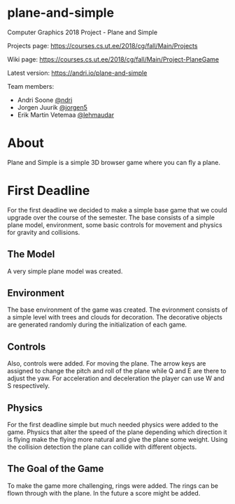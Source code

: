 # plane-and-simple
Computer Graphics 2018 Project - Plane and Simple

Projects page: https://courses.cs.ut.ee/2018/cg/fall/Main/Projects

Wiki page: https://courses.cs.ut.ee/2018/cg/fall/Main/Project-PlaneGame

Latest version: https://andri.io/plane-and-simple

Team members:

* Andri Soone [@ndri](https://github.com/ndri)
* Jorgen Juurik [@jorgen5](https://github.com/jorgen5)
* Erik Martin Vetemaa [@lehmaudar](https://github.com/lehmaudar)

# About
Plane and Simple is a simple 3D browser game where you can fly a plane. 

# First Deadline
For the first deadline we decided to make a simple base game that we could upgrade over the course of the semester. The base consists of a simple plane model, environment, some basic controls for movement and physics for gravity and collisions.

## The Model
A very simple plane model was created.

## Environment
The base environment of the game was created. The evironment consists of a simple level with trees and clouds for decoration. The decorative objects are generated randomly during the initialization of each game.

## Controls
Also, controls were added. For moving the plane. The arrow keys are assigned to change the pitch and roll of the plane while Q and E are there to adjust the yaw. For acceleration and deceleration the player can use W and S respectively.

## Physics
For the first deadline simple but much needed physics were added to the game. Physics that alter the speed of the plane depending which direction it is flying make the flying more natural and give the plane some weight. Using the collision detection the plane can collide with different objects.

## The Goal of the Game
To make the game more challenging, rings were added. The rings can be flown through with the plane. In the future a score might be added.






